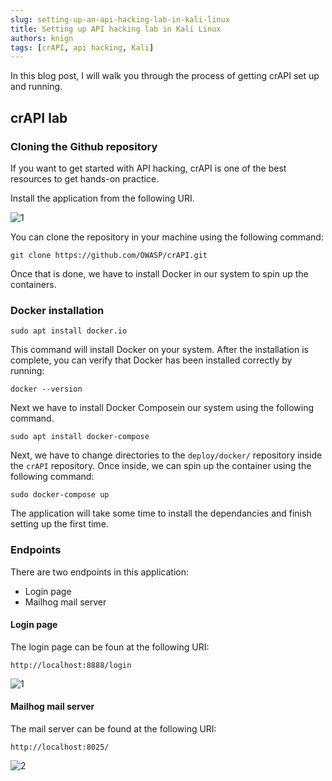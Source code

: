 ```yaml
---
slug: setting-up-an-api-hacking-lab-in-kali-linux
title: Setting up API hacking lab in Kali Linux
authors: knign
tags: [crAPI, api hacking, Kali]
---
```


In this blog post, I will walk you through the process of getting crAPI set up and running.

<!-- truncate -->

## crAPI lab
### Cloning the Github repository

If you want to get started with API hacking, crAPI is one of the best resources to get hands-on practice.

Install the application from the following URI.

![1](https://github.com/Knign/Blog/assets/110326359/2d683142-93d5-4a6c-a651-ca892bf45424)

You can clone the repository in your machine using the following command:

```
git clone https://github.com/OWASP/crAPI.git
```

Once that is done, we have to install Docker in our system to spin up the containers.


### Docker installation

```
sudo apt install docker.io
```

This command will install Docker on your system. 
After the installation is complete, you can verify that Docker has been installed correctly by running:

```
docker --version
```

Next we have to install Docker Composein our system using the following command.

```
sudo apt install docker-compose
```

Next, we have to change directories to the `deploy/docker/` repository inside the `crAPI` repository. Once inside, we can spin up the container using the following command:

```
sudo docker-compose up
```

The application will take some time to install the dependancies and finish setting up the first time.

### Endpoints

There are two endpoints in this application:
- Login page
- Mailhog mail server

#### Login page
The login page can be foun at the following URI:

```
http://localhost:8888/login
```

![1](https://github.com/Knign/Blog/assets/110326359/d30cd841-b922-4ebf-b035-0f50777fb8b7)

#### Mailhog mail server
The mail server can be found at the following URI:

```
http://localhost:8025/
```

![2](https://github.com/Knign/Blog/assets/110326359/2b47ed91-08d0-4af8-b9bb-a4ef3ed17576)

